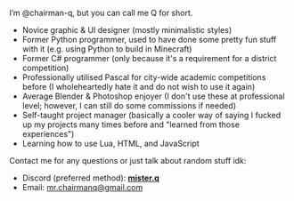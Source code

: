 I’m @chairman-q, but you can call me Q for short.

- Novice graphic & UI designer (mostly minimalistic styles)
- Former Python programmer, used to have done some pretty fun stuff with it (e.g. using Python to build in Minecraft)
- Former C# programmer (only because it's a requirement for a district competition)
- Professionally utilised Pascal for city-wide academic competitions before (I wholeheartedly hate it and do not wish to use it again)
- Average Blender & Photoshop enjoyer (I don't use these at professional level; however, I can still do some commissions if needed)
- Self-taught project manager (basically a cooler way of saying I fucked up my projects many times before and "learned from those experiences")
- Learning how to use Lua, HTML, and JavaScript

Contact me for any questions or just talk about random stuff idk:
- Discord (preferred method): **[mister.q](<https://discord.com/users/574211473316904971>)**
- Email: [mr.chairmanq@gmail.com](mailto:mr.chairmanq@gmail.com)

<!---
chairman-q/chairman-q is a ✨ special ✨ repository because its `README.md` (this file) appears on your GitHub profile.
You can click the Preview link to take a look at your changes.
--->
